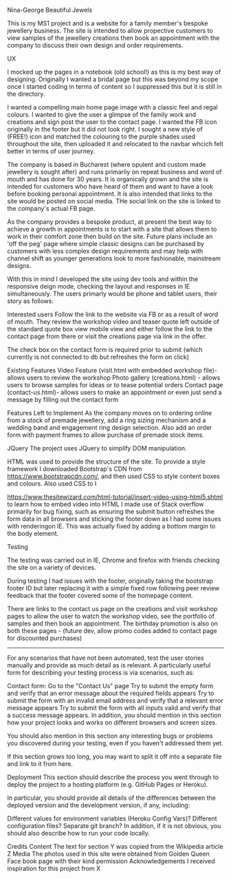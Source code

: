 <!---->
Nina-George Beautiful Jewels

This is my MS1 project and is a website for a family member's bespoke jewellery business. The site is intended to allow propective customers to view samples of the jewellery creations then book an appointment with the company to discuss their own design and order requirements.


UX

I mocked up the pages in a notebook (old school!) as this is my best way of designing.  Originally I wanted a bridal page but this was beyond my scope once I started coding in terms of content so I suppressed this but it is still in the directory.

I wanted a compelling main home page image with a classic feel and regal colours.  I wanted to give the user a glimpse of the family work and creations and sign post the user to the contact page.  I wanted the FB icon originally in the footer but it did not look right.  I sought a new style of (FREE!) icon and matched the colouring to the purple shades used throughout the site, then uploaded it and relocated to the navbar whcich felt better in terms of user journey.

The company is based in Bucharest (where opulent and custom made jewellery is sought after) and runs primarliy on repeat business and word of mouth and has done for 30 years.  It is organically grown and the site is intended for customers who have heard of them and want to have a look before booking personal appointment.  It is also intended that links to the site would be posted on social media.  THe social link on the site is linked to the company's actual FB page.

As the company provides a bespoke product, at present the best way to achieve a growth in appointments is to start with a site that allows them to work in their comfort zone then build on the site.  Future plans include an 'off the peg' page where simple classic designs can be purchased by customers with less complex design requirements and may help with channel shift as younger generations look to more fashionable, mainstream designs.

With this in mind I developed the site using dev tools and within the responsive deign mode, checking the layout and responses in IE simultaneously.  The users primarly would be phone and tablet users, their story as follows: 

Interested users
Follow the link to the website via FB or as a result of word of mouth.  They review the workshop video and teaser quote left outside of the standard quote box view mobile view and either follow the link to the contact page from there or visit the creations page via link in the offer.

The check box on the contact form is required prior to submit (which currently is not connected to db but refreshes the form on click)


Existing Features
Video Feature (visit.html with embedded workshop file)- allows users to review the workshop
Photo gallery (creations.html) - allows users to browse samples for ideas or to tease potential orders
Contact page (contact-us.html)- allows users to make an appointment or even just send a message by filling out the contact form


Features Left to Implement
As the company moves on to ordering online from a stock of premade jewellery, add a ring sizing mechanism and a wedding band and engagement ring design selection.  Also add an order form with payment frames to allow purchase of premade stock items.


JQuery
The project uses JQuery to simplify DOM manipulation.

HTML was used to provide the structure of the site.  To provide a style framework I downloaded Bootstrap's CDN from https://www.bootstrapcdn.com/, and then used CSS to style content boxes and colours. Also used CSS to   I 

https://www.thesitewizard.com/html-tutorial/insert-video-using-html5.shtml to learn how to embed video into HTML
I made use of Stack overflow primarily for bug fixing, such as ensuring the submit button refreshes the form data in all browsers and sticking the footer down as I had some issues with renderingon IE.  This was actually fixed by adding a bottom margin to the body element.


Testing

The testing was carried out in IE, Chrome and firefox with friends checking the site on a variety of devices.

During testing I had issues with the footer, originally taking the bootstrap footer ID but later replacing it with a simple fixed row following peer review feedback that the footer covered some of the homepage content.

There are links to the contact us page on the creations and visit workshop pages to allow the user to watch the workshop video, see the portfolio of samples and then book an appointment.  The birthday promotion is also on both these pages - (future dev, allow promo codes added to contact page for discounted purchases)


------------------------------
For any scenarios that have not been automated, test the user stories manually and provide as much detail as is relevant. A particularly useful form for describing your testing process is via scenarios, such as:

Contact form:
Go to the "Contact Us" page
Try to submit the empty form and verify that an error message about the required fields appears
Try to submit the form with an invalid email address and verify that a relevant error message appears
Try to submit the form with all inputs valid and verify that a success message appears.
In addition, you should mention in this section how your project looks and works on different browsers and screen sizes.

You should also mention in this section any interesting bugs or problems you discovered during your testing, even if you haven't addressed them yet.

If this section grows too long, you may want to split it off into a separate file and link to it from here.

Deployment
This section should describe the process you went through to deploy the project to a hosting platform (e.g. GitHub Pages or Heroku).

In particular, you should provide all details of the differences between the deployed version and the development version, if any, including:

Different values for environment variables (Heroku Config Vars)?
Different configuration files?
Separate git branch?
In addition, if it is not obvious, you should also describe how to run your code locally.

Credits
Content
The text for section Y was copied from the Wikipedia article Z
Media
The photos used in this site were obtained from Golden Queen Face book page with their kind permission
Acknowledgements
I received inspiration for this project from X